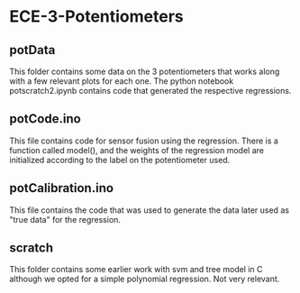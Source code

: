 # ECE-3-Potentiometers

## potData 

This folder contains some data on the 3 potentiometers that works along with a few relevant plots for each one. The python notebook  potscratch2.ipynb contains code that generated the respective regressions. 

## potCode.ino

This file contains code for sensor fusion using the regression. There is a function called model(), and the weights of the regression model are initialized according to the label on the potentiometer used.

## potCalibration.ino

This file contains the code that was used to generate the data later used as "true data" for the regression.

## scratch

This folder contains some earlier work with svm and tree model in C although we opted for a simple polynomial regression. Not very relevant.
